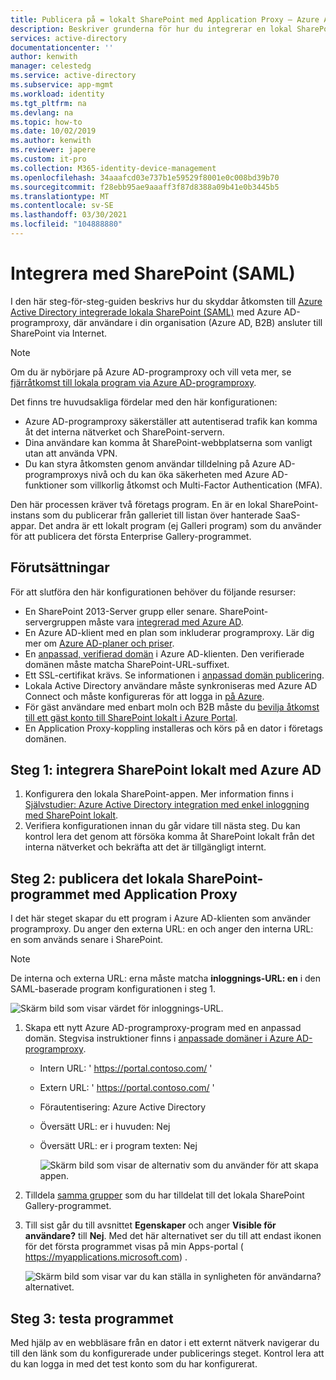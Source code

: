 ```yaml
---
title: Publicera på = lokalt SharePoint med Application Proxy – Azure AD
description: Beskriver grunderna för hur du integrerar en lokal SharePoint-Server med Azure AD-programproxy för SAML.
services: active-directory
documentationcenter: ''
author: kenwith
manager: celestedg
ms.service: active-directory
ms.subservice: app-mgmt
ms.workload: identity
ms.tgt_pltfrm: na
ms.devlang: na
ms.topic: how-to
ms.date: 10/02/2019
ms.author: kenwith
ms.reviewer: japere
ms.custom: it-pro
ms.collection: M365-identity-device-management
ms.openlocfilehash: 34aaafcd03e737b1e59529f8001e0c008bd39b70
ms.sourcegitcommit: f28ebb95ae9aaaff3f87d8388a09b41e0b3445b5
ms.translationtype: MT
ms.contentlocale: sv-SE
ms.lasthandoff: 03/30/2021
ms.locfileid: "104888880"
---
```

# <a name="integrate-with-sharepoint-saml"></a>Integrera med SharePoint (SAML)

I den här steg-för-steg-guiden beskrivs hur du skyddar åtkomsten till [Azure Active Directory integrerade lokala SharePoint (SAML)](../saas-apps/sharepoint-on-premises-tutorial.md) med Azure AD-programproxy, där användare i din organisation (Azure AD, B2B) ansluter till SharePoint via Internet.

> [!NOTE] 
> Om du är nybörjare på Azure AD-programproxy och vill veta mer, se [fjärråtkomst till lokala program via Azure AD-programproxy](./application-proxy.md).

Det finns tre huvudsakliga fördelar med den här konfigurationen:

- Azure AD-programproxy säkerställer att autentiserad trafik kan komma åt det interna nätverket och SharePoint-servern.
- Dina användare kan komma åt SharePoint-webbplatserna som vanligt utan att använda VPN.
- Du kan styra åtkomsten genom användar tilldelning på Azure AD-programproxys nivå och du kan öka säkerheten med Azure AD-funktioner som villkorlig åtkomst och Multi-Factor Authentication (MFA).

Den här processen kräver två företags program. En är en lokal SharePoint-instans som du publicerar från galleriet till listan över hanterade SaaS-appar. Det andra är ett lokalt program (ej Galleri program) som du använder för att publicera det första Enterprise Gallery-programmet.

## <a name="prerequisites"></a>Förutsättningar

För att slutföra den här konfigurationen behöver du följande resurser:
 - En SharePoint 2013-Server grupp eller senare. SharePoint-servergruppen måste vara [integrerad med Azure AD](../saas-apps/sharepoint-on-premises-tutorial.md).
 - En Azure AD-klient med en plan som inkluderar programproxy. Lär dig mer om [Azure AD-planer och priser](https://azure.microsoft.com/pricing/details/active-directory/).
 - En [anpassad, verifierad domän](../fundamentals/add-custom-domain.md) i Azure AD-klienten. Den verifierade domänen måste matcha SharePoint-URL-suffixet.
 - Ett SSL-certifikat krävs. Se informationen i [anpassad domän publicering](./application-proxy-configure-custom-domain.md).
 - Lokala Active Directory användare måste synkroniseras med Azure AD Connect och måste konfigureras för att logga in [på Azure](../hybrid/plan-connect-user-signin.md). 
 - För gäst användare med enbart moln och B2B måste du [bevilja åtkomst till ett gäst konto till SharePoint lokalt i Azure Portal](../saas-apps/sharepoint-on-premises-tutorial.md#grant-access-to-a-guest-account-to-sharepoint-on-premises-in-the-azure-portal).
 - En Application Proxy-koppling installeras och körs på en dator i företags domänen.


## <a name="step-1-integrate-sharepoint-on-premises-with-azure-ad"></a>Steg 1: integrera SharePoint lokalt med Azure AD 

1. Konfigurera den lokala SharePoint-appen. Mer information finns i [Självstudier: Azure Active Directory integration med enkel inloggning med SharePoint lokalt](../saas-apps/sharepoint-on-premises-tutorial.md).
2. Verifiera konfigurationen innan du går vidare till nästa steg. Du kan kontrol lera det genom att försöka komma åt SharePoint lokalt från det interna nätverket och bekräfta att det är tillgängligt internt. 


## <a name="step-2-publish-the-sharepoint-on-premises-application-with-application-proxy"></a>Steg 2: publicera det lokala SharePoint-programmet med Application Proxy

I det här steget skapar du ett program i Azure AD-klienten som använder programproxy. Du anger den externa URL: en och anger den interna URL: en som används senare i SharePoint.

> [!NOTE] 
> De interna och externa URL: erna måste matcha **inloggnings-URL: en** i den SAML-baserade program konfigurationen i steg 1.

   ![Skärm bild som visar värdet för inloggnings-URL.](./media/application-proxy-integrate-with-sharepoint-server/sso-url-saml.png)


 1. Skapa ett nytt Azure AD-programproxy-program med en anpassad domän. Stegvisa instruktioner finns i [anpassade domäner i Azure AD-programproxy](./application-proxy-configure-custom-domain.md).

    - Intern URL: ' https://portal.contoso.com/ '
    - Extern URL: ' https://portal.contoso.com/ '
    - Förautentisering: Azure Active Directory
    - Översätt URL: er i huvuden: Nej
    - Översätt URL: er i program texten: Nej

        ![Skärm bild som visar de alternativ som du använder för att skapa appen.](./media/application-proxy-integrate-with-sharepoint-server/create-application-azure-active-directory.png)

2. Tilldela [samma grupper](../saas-apps/sharepoint-on-premises-tutorial.md#create-an-azure-ad-security-group-in-the-azure-portal) som du har tilldelat till det lokala SharePoint Gallery-programmet.

3. Till sist går du till avsnittet **Egenskaper** och anger **Visible för användare?** till **Nej**. Med det här alternativet ser du till att endast ikonen för det första programmet visas på min Apps-portal ( https://myapplications.microsoft.com) .

   ![Skärm bild som visar var du kan ställa in synligheten för användarna? alternativet.](./media/application-proxy-integrate-with-sharepoint-server/configure-properties.png)
 
## <a name="step-3-test-your-application"></a>Steg 3: testa programmet

Med hjälp av en webbläsare från en dator i ett externt nätverk navigerar du till den länk som du konfigurerade under publicerings steget. Kontrol lera att du kan logga in med det test konto som du har konfigurerat.
